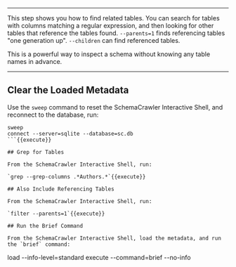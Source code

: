 -----

This step shows you how to find related tables. You can search for tables with columns matching a regular expression, and then looking for other tables that reference the tables found. `--parents=1` finds referencing tables "one generation up". `--children` can find referenced tables.

This is a powerful way to inspect a schema without knowing any table names in advance.

-----

## Clear the Loaded Metadata

Use the `sweep` command to reset the SchemaCrawler Interactive Shell, and reconnect to the database, run:

```
sweep
connect --server=sqlite --database=sc.db
```{{execute}}

## Grep for Tables

From the SchemaCrawler Interactive Shell, run:

`grep --grep-columns .*Authors.*`{{execute}}

## Also Include Referencing Tables

From the SchemaCrawler Interactive Shell, run:

`filter --parents=1`{{execute}}

## Run the Brief Command

From the SchemaCrawler Interactive Shell, load the metadata, and run the `brief` command:

```
load --info-level=standard 
execute --command=brief --no-info
```{{execute}}
